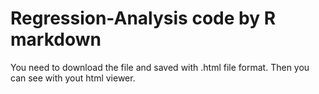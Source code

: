 # Regression-Analysis code by R markdown
You need to download the file and saved with .html file format.
Then you can see with yout html viewer.
